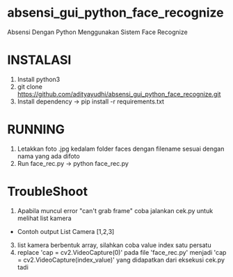 # absensi_gui_python_face_recognize
Absensi Dengan Python Menggunakan Sistem Face Recognize

# INSTALASI
1. Install python3
2. git clone https://github.com/adityayudhi/absensi_gui_python_face_recognize.git
3. Install dependency -> pip install -r requirements.txt

# RUNNING
1. Letakkan foto .jpg kedalam folder faces dengan filename sesuai dengan nama yang ada difoto
2. Run face_rec.py -> python face_rec.py

# TroubleShoot
1. Apabila muncul error "can't grab frame" coba jalankan cek.py untuk melihat list kamera
  - Contoh output List Camera [1,2,3]
3. list kamera berbentuk array, silahkan coba value index satu persatu
4. replace 'cap = cv2.VideoCapture(0)' pada file 'face_rec.py' menjadi 'cap = cv2.VideoCapture(index_value)' yang didapatkan dari eksekusi cek.py tadi
